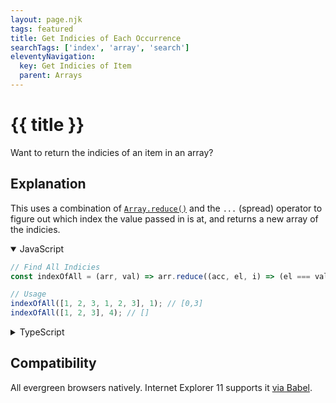 ```yaml
---
layout: page.njk
tags: featured
title: Get Indicies of Each Occurrence
searchTags: ['index', 'array', 'search']
eleventyNavigation:
  key: Get Indicies of Item
  parent: Arrays
---
```

# {{ title }}

Want to return the indicies of an item in an array?

<h2 class="h5">Explanation</h2>

This uses a combination of [`Array.reduce()`](https://developer.mozilla.org/en-US/docs/Web/JavaScript/Reference/Global_Objects/Array/Reduce) and the `...` (spread) operator to figure out which index the value passed in is at, and returns a new array of the indicies.

<details open>
  <summary>JavaScript</summary>
  
```javascript
// Find All Indicies
const indexOfAll = (arr, val) => arr.reduce((acc, el, i) => (el === val ? [...acc, i] : acc), []);

// Usage
indexOfAll([1, 2, 3, 1, 2, 3], 1); // [0,3]
indexOfAll([1, 2, 3], 4); // []
```
</details>

<details>
  <summary>TypeScript</summary>
  
```typescript
// Find All Indicies
const indexOfAll = (arr, val) => arr.reduce((acc, el, i) => (el === val ? [...acc, i] : acc), []);

// Usage
indexOfAll([1, 2, 3, 1, 2, 3], 1); // [0,3]
indexOfAll([1, 2, 3], 4); // []
```
</details>

<h2 class="h5">Compatibility</h2>

All evergreen browsers natively. Internet Explorer 11 supports it [via Babel](https://babeljs.io/repl#?browsers=ie%2011&build=&builtIns=false&spec=false&loose=false&code_lz=MYewdgzgLgBAlmAJgUwB4HkBmBBANrmAXhgAoBDAJwoBoYA3M3ASiID4ZKKA6C5RAV2DIS5YMFrJctOC0LsSkooWIMCAfhgBtLjrJjpAXRgAuDmKa1NBpgG4AUEA&debug=false&forceAllTransforms=false&shippedProposals=false&circleciRepo=&evaluate=false&fileSize=false&timeTravel=false&sourceType=script&lineWrap=true&presets=env%2Cstage-3&prettier=false&targets=&version=7.12.14&externalPlugins=).